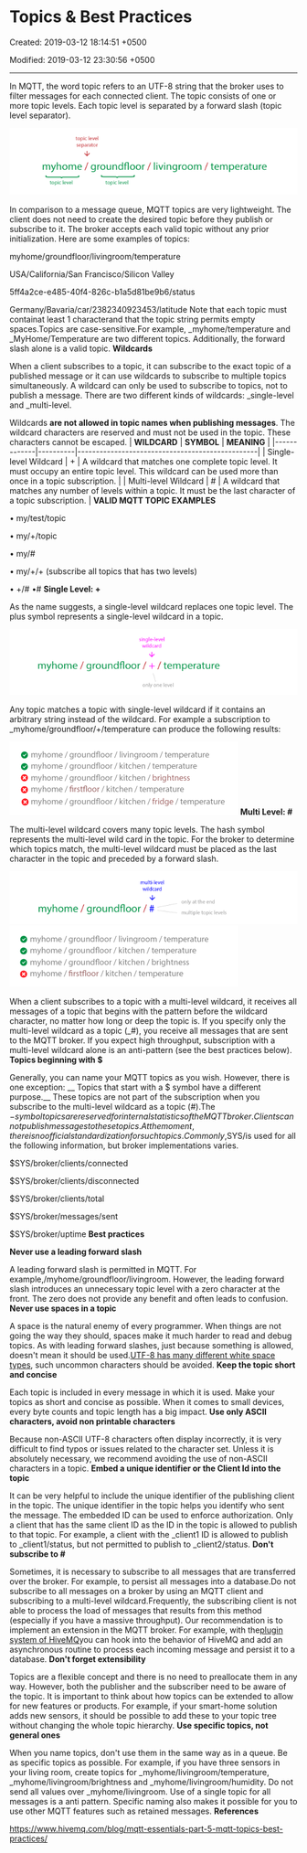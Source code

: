 # Topics & Best Practices

Created: 2019-03-12 18:14:51 +0500

Modified: 2019-03-12 23:30:56 +0500

---

In MQTT, the word topic refers to an UTF-8 string that the broker uses to filter messages for each connected client. The topic consists of one or more topic levels. Each topic level is separated by a forward slash (topic level separator).

![topic_basics](media/Topics-&-Best-Practices-image1.png)

In comparison to a message queue, MQTT topics are very lightweight. The client does not need to create the desired topic before they publish or subscribe to it. The broker accepts each valid topic without any prior initialization.
Here are some examples of topics:

myhome/groundfloor/livingroom/temperature

USA/California/San Francisco/Silicon Valley

5ff4a2ce-e485-40f4-826c-b1a5d81be9b6/status

Germany/Bavaria/car/2382340923453/latitude
Note that each topic must containat least 1 characterand that the topic string permits empty spaces.Topics are case-sensitive.For example, _myhome/temperature and _MyHome/Temperature are two different topics. Additionally, the forward slash alone is a valid topic.
**Wildcards**

When a client subscribes to a topic, it can subscribe to the exact topic of a published message or it can use wildcards to subscribe to multiple topics simultaneously. A wildcard can only be used to subscribe to topics, not to publish a message. There are two different kinds of wildcards: _single-level and _multi-level.

Wildcards **are not allowed in topic names when publishing messages**. The wildcard characters are reserved and must not be used in the topic. These characters cannot be escaped.
| **WILDCARD**          | **SYMBOL** | **MEANING**                                                                                                                                               |
|-------------|----------|-------------------------------------------------|
| Single-level Wildcard | +         | A wildcard that matches one complete topic level. It must occupy an entire topic level. This wildcard can be used more than once in a topic subscription. |
| Multi-level Wildcard  | #         | A wildcard that matches any number of levels within a topic. It must be the last character of a topic subscription.                                       |
**VALID MQTT TOPIC EXAMPLES**

• my/test/topic

• my/+/topic

• my/#

• my/+/+ (subscribe all topics that has two levels)

• +/# •#
**Single Level: +**

As the name suggests, a single-level wildcard replaces one topic level. The plus symbol represents a single-level wildcard in a topic.

![topic_wildcard_plus](media/Topics-&-Best-Practices-image2.png)

Any topic matches a topic with single-level wildcard if it contains an arbitrary string instead of the wildcard. For example a subscription to _myhome/groundfloor/+/temperature can produce the following results:

![topic_wildcard_plus_example](media/Topics-&-Best-Practices-image3.png)
**Multi Level: #**

The multi-level wildcard covers many topic levels. The hash symbol represents the multi-level wild card in the topic. For the broker to determine which topics match, the multi-level wildcard must be placed as the last character in the topic and preceded by a forward slash.

![topic_wildcard_hash](media/Topics-&-Best-Practices-image4.png)
![topic_wildcard_hash_example](media/Topics-&-Best-Practices-image5.png)

When a client subscribes to a topic with a multi-level wildcard, it receives all messages of a topic that begins with the pattern before the wildcard character, no matter how long or deep the topic is. If you specify only the multi-level wildcard as a topic (_#), you receive all messages that are sent to the MQTT broker. If you expect high throughput, subscription with a multi-level wildcard alone is an anti-pattern (see the best practices below).
**Topics beginning with $**

Generally, you can name your MQTT topics as you wish. However, there is one exception: __ Topics that start with a $ symbol have a different purpose.__ These topics are not part of the subscription when you subscribe to the multi-level wildcard as a topic (#).The $-symbol topics are reserved for internal statistics of the MQTT broker.Clients cannot publish messages to these topics. At the moment, there is no official standardization for such topics. Commonly,$SYS/is used for all the following information, but broker implementations varies.

$SYS/broker/clients/connected

$SYS/broker/clients/disconnected

$SYS/broker/clients/total

$SYS/broker/messages/sent

$SYS/broker/uptime
**Best practices**

**Never use a leading forward slash**

A leading forward slash is permitted in MQTT. For example,/myhome/groundfloor/livingroom. However, the leading forward slash introduces an unnecessary topic level with a zero character at the front. The zero does not provide any benefit and often leads to confusion.
**Never use spaces in a topic**

A space is the natural enemy of every programmer. When things are not going the way they should, spaces make it much harder to read and debug topics. As with leading forward slashes, just because something is allowed, doesn't mean it should be used.[UTF-8 has many different white space types](http://www.cs.tut.fi/~jkorpela/chars/spaces.html), such uncommon characters should be avoided.
**Keep the topic short and concise**

Each topic is included in every message in which it is used. Make your topics as short and concise as possible. When it comes to small devices, every byte counts and topic length has a big impact.
**Use only ASCII characters, avoid non printable characters**

Because non-ASCII UTF-8 characters often display incorrectly, it is very difficult to find typos or issues related to the character set. Unless it is absolutely necessary, we recommend avoiding the use of non-ASCII characters in a topic.
**Embed a unique identifier or the Client Id into the topic**

It can be very helpful to include the unique identifier of the publishing client in the topic. The unique identifier in the topic helps you identify who sent the message. The embedded ID can be used to enforce authorization. Only a client that has the same client ID as the ID in the topic is allowed to publish to that topic. For example, a client with the _client1 ID is allowed to publish to _client1/status, but not permitted to publish to _client2/status.
**Don't subscribe to #**

Sometimes, it is necessary to subscribe to all messages that are transferred over the broker. For example, to persist all messages into a database.Do not subscribe to all messages on a broker by using an MQTT client and subscribing to a multi-level wildcard.Frequently, the subscribing client is not able to process the load of messages that results from this method (especially if you have a massive throughput). Our recommendation is to implement an extension in the MQTT broker. For example, with the[plugin system of HiveMQ](https://www.hivemq.com/extensions)you can hook into the behavior of HiveMQ and add an asynchronous routine to process each incoming message and persist it to a database.
**Don't forget extensibility**

Topics are a flexible concept and there is no need to preallocate them in any way. However, both the publisher and the subscriber need to be aware of the topic. It is important to think about how topics can be extended to allow for new features or products. For example, if your smart-home solution adds new sensors, it should be possible to add these to your topic tree without changing the whole topic hierarchy.
**Use specific topics, not general ones**

When you name topics, don't use them in the same way as in a queue. Be as specific topics as possible. For example, if you have three sensors in your living room, create topics for _myhome/livingroom/temperature, _myhome/livingroom/brightness and _myhome/livingroom/humidity. Do not send all values over _myhome/livingroom. Use of a single topic for all messages is a anti pattern. Specific naming also makes it possible for you to use other MQTT features such as retained messages.
**References**

<https://www.hivemq.com/blog/mqtt-essentials-part-5-mqtt-topics-best-practices/>